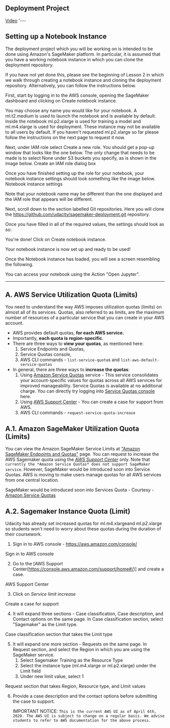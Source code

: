 ## Deployment Project

[Video](https://youtu.be/LWcJtUKVkzo)
'---


## Setting up a Notebook Instance

The deployment project which you will be working on is intended to be done using Amazon's SageMaker platform. In particular, it is assumed that you have a working notebook instance in which you can clone the deployment repository.

If you have not yet done this, please see the beginning of Lesson 2 in which we walk through creating a notebook instance and cloning the deployment repository. Alternatively, you can follow the instructions below.

First, start by logging in to the AWS console, opening the SageMaker dashboard and clicking on Create notebook instance.

You may choose any name you would like for your notebook. A ml.t2.medium is used to launch the notebook and is available by default. Inside the notebook ml.p2.xlarge is used for training a model and ml.m4.xlarge is used for deployment. These instance may not be available to all users by default. If you haven't requested ml.p2.xlarge so far please follow the instructions on the next page to request it now.

Next, under IAM role select Create a new role. You should get a pop-up window that looks like the one below. The only change that needs to be made is to select None under S3 buckets you specify, as is shown in the image below.
Create an IAM role dialog box

Once you have finished setting up the role for your notebook, your notebook instance settings should look something like the image below.
Notebook instance settings

Note that your notebook name may be different than the one displayed and the IAM role that appears will be different.

Next, scroll down to the section labelled Git repositories. Here you will clone the https://github.com/udacity/sagemaker-deployment.git repository.

Once you have filled in all of the required values, the settings should look as so:

You're done! Click on Create notebook instance.

Your notebook instance is now set up and ready to be used!

Once the Notebook instance has loaded, you will see a screen resembling the following.

You can access your notebook using the Action "Open Jupyter".

---

## A. AWS Service Utilization Quota (Limits)

You need to understand the way AWS imposes utilization quotas (limits) on almost all of its services. Quotas, also referred to as limits, are the maximum number of resources of a particular service that you can create in your AWS account.

- AWS provides default quotas, **for each AWS service.**
- Importantly, **each quota is region-specific**.
- There are three ways to **view your quotas**, as mentioned here:
  1. Service Endpoints and Quotas,
  2. Service Quotas console,
  3.  AWS CLI commands - ``list-service-quota``s and ``list-aws-default-service-quotas``
- In general, there are three ways to **increase the quotas**:
  1.  Using [Amazon Service Quotas](https://aws.amazon.com/about-aws/whats-new/2019/06/introducing-service-quotas-view-and-manage-quotas-for-aws-services-from-one-location/) service - This service consolidates your account-specific values for quotas across all AWS services for improved manageability. Service Quotas is available at no additional charge. You can directly try logging into [Service Quotas console](https://console.aws.amazon.com/servicequotas/home) here.
  2. Using [AWS Support Center](https://console.aws.amazon.com/support/home) - You can create a case for support from AWS.
  3. AWS CLI commands - ``request-service-quota-increase``

## A.1. Amazon SageMaker Utilization Quota (Limits)

You can view the Amazon SageMaker Service Limits at ["Amazon SageMaker Endpoints and Quotas"](https://docs.aws.amazon.com/general/latest/gr/sagemaker.html) page. You can request to increase the AWS Sagemaker quota using the [*AWS Support Center*](https://console.aws.amazon.com/support/home) only. Note that ``currently the *Amazon Service Quotas* does not support SageMaker service``. However, SageMaker would be introduced soon into Service Quotas. AWS is moving to make users manage quotas for all AWS services from one central location.

SageMaker would be introduced soon into Services Quota - Courtesy - [Amazon Service Quotas](https://aws.amazon.com/about-aws/whats-new/2019/06/introducing-service-quotas-view-and-manage-quotas-for-aws-services-from-one-location/)

## A.2. Sagemaker Instance Quota (Limit)

Udacity has already set increased quotas for ml.m4.xlargeand ml.p2.xlarge so students won't need to worry about these quotas during the duration of their coursework.

1. Sign in to AWS console - https://aws.amazon.com/console/

Sign in to AWS console

2. Go to the [AWS Support Center(https://console.aws.amazon.com/support/home#/)] and create a case.

AWS Support Center

3. Click on *Service limit increase*

Create a case for support

4. It will expand three sections - Case classification, Case description, and Contact options on the same page. In Case classification section, select "Sagemaker" as the Limit type.

Case classification section that takes the Limit type

5. It will expand one more section - Requests on the same page. In Request section, and select the Region in which you are using the SageMaker service.
   1. Select Sagemaker Training as the Resource Type
   2. Select the instance type (ml.m4.xlarge or ml.p2.xlarge) under the Limit field
   3. Under new limit value, select 1

Request section that takes Region, Resource type, and LImit values

6. Provide a case description and the contact options before submitting the case to support.

    IMPORTANT NOTICE: ``This is the current AWS UI as of April 6th, 2020. The AWS UI is subject to change on a regular basis. We advise students to refer to AWS documentation for the above process.``

